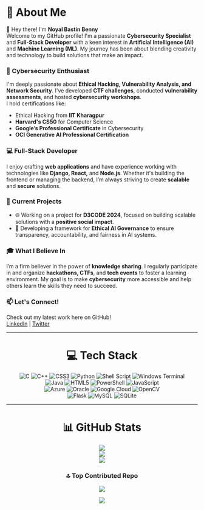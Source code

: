 

# 💫 About Me
👋 Hey there! I'm **Noyal Bastin Benny**  
Welcome to my GitHub profile! I'm a passionate **Cybersecurity Specialist** and **Full-Stack Developer** with a keen interest in **Artificial Intelligence (AI)** and **Machine Learning (ML)**. My journey has been about blending creativity and technology to build solutions that make an impact.

### 🔐 Cybersecurity Enthusiast
I'm deeply passionate about **Ethical Hacking, Vulnerability Analysis, and Network Security**. I've developed **CTF challenges**, conducted **vulnerability assessments**, and hosted **cybersecurity workshops**.  
I hold certifications like:
- Ethical Hacking from **IIT Kharagpur**
- **Harvard's CS50** for Computer Science
- **Google’s Professional Certificate** in Cybersecurity
- **OCI Generative AI Professional Certification**

### 💻 Full-Stack Developer
I enjoy crafting **web applications** and have experience working with technologies like **Django, React,** and **Node.js**. Whether it's building the frontend or managing the backend, I’m always striving to create **scalable** and **secure** solutions.

### 🚀 Current Projects
- 🌐 Working on a project for **D3CODE 2024**, focused on building scalable solutions with a **positive social impact**.
- 🤖 Developing a framework for **Ethical AI Governance** to ensure transparency, accountability, and fairness in AI systems.

### 🎓 What I Believe In
I’m a firm believer in the power of **knowledge sharing**. I regularly participate in and organize **hackathons, CTFs**, and **tech events** to foster a learning environment. My goal is to make **cybersecurity** more accessible and help others learn the skills they need to succeed.

### 📫 Let's Connect!
Check out my latest work here on GitHub!  
[LinkedIn](https://www.linkedin.com/in/noyal-bastin) | [Twitter](https://twitter.com/noyal_benny)

---

<div align="center">

# 💻 Tech Stack

![C](https://img.shields.io/badge/c-%2300599C.svg?style=for-the-badge&logo=c&logoColor=white) ![C++](https://img.shields.io/badge/c++-%2300599C.svg?style=for-the-badge&logo=c%2B%2B&logoColor=white) ![CSS3](https://img.shields.io/badge/css3-%231572B6.svg?style=for-the-badge&logo=css3&logoColor=white) ![Python](https://img.shields.io/badge/python-3670A0?style=for-the-badge&logo=python&logoColor=ffdd54) ![Shell Script](https://img.shields.io/badge/shell_script-%23121011.svg?style=for-the-badge&logo=gnu-bash&logoColor=white) ![Windows Terminal](https://img.shields.io/badge/Windows%20Terminal-%234D4D4D.svg?style=for-the-badge&logo=windows-terminal&logoColor=white)  
![Java](https://img.shields.io/badge/java-%23ED8B00.svg?style=for-the-badge&logo=openjdk&logoColor=white) ![HTML5](https://img.shields.io/badge/html5-%23E34F26.svg?style=for-the-badge&logo=html5&logoColor=white) ![PowerShell](https://img.shields.io/badge/PowerShell-%235391FE.svg?style=for-the-badge&logo=powershell&logoColor=white) ![JavaScript](https://img.shields.io/badge/javascript-%23323330.svg?style=for-the-badge&logo=javascript&logoColor=%23F7DF1E)  
![Azure](https://img.shields.io/badge/azure-%230072C6.svg?style=for-the-badge&logo=microsoftazure&logoColor=white) ![Oracle](https://img.shields.io/badge/Oracle-F80000?style=for-the-badge&logo=oracle&logoColor=white) ![Google Cloud](https://img.shields.io/badge/GoogleCloud-%234285F4.svg?style=for-the-badge&logo=google-cloud&logoColor=white) ![OpenCV](https://img.shields.io/badge/opencv-%23white.svg?style=for-the-badge&logo=opencv&logoColor=white)  
![Flask](https://img.shields.io/badge/flask-%23000.svg?style=for-the-badge&logo=flask&logoColor=white) ![MySQL](https://img.shields.io/badge/mysql-4479A1.svg?style=for-the-badge&logo=mysql&logoColor=white) ![SQLite](https://img.shields.io/badge/sqlite-%2307405e.svg?style=for-the-badge&logo=sqlite&logoColor=white)

---

# 📊 GitHub Stats
![](https://github-readme-stats.vercel.app/api?username=noyal1234&theme=highcontrast&hide_border=false&include_all_commits=false&count_private=false)<br/>
![](https://github-readme-streak-stats.herokuapp.com/?user=noyal1234&theme=highcontrast&hide_border=false)<br/>
![](https://github-readme-stats.vercel.app/api/top-langs/?username=noyal1234&theme=highcontrast&hide_border=false&include_all_commits=false&count_private=false&layout=compact)

### 🔝 Top Contributed Repo
![](https://github-contributor-stats.vercel.app/api?username=noyal1234&limit=5&theme=merko&combine_all_yearly_contributions=true)

[![](https://visitcount.itsvg.in/api?id=noyal1234&icon=0&color=0)](https://visitcount.itsvg.in)

</div>
